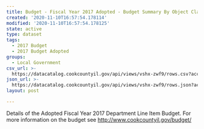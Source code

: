 ```yaml
---
title: Budget - Fiscal Year 2017 Adopted - Budget Summary By Object Classification
created: '2020-11-10T16:57:54.178114'
modified: '2020-11-10T16:57:54.178125'
state: active
type: dataset
tags:
  - 2017 Budget
  - 2017 Budget Adopted
groups:
  - Local Government
csv_url: >-
  https://datacatalog.cookcountyil.gov/api/views/vshx-zwf9/rows.csv?accessType=DOWNLOAD
json_url: >-
  https://datacatalog.cookcountyil.gov/api/views/vshx-zwf9/rows.json?accessType=DOWNLOAD
layout: post

---
```

Details of the Adopted Fiscal Year 2017 Department Line Item Budget. For more information on the budget see http://www.cookcountyil.gov/budget/
